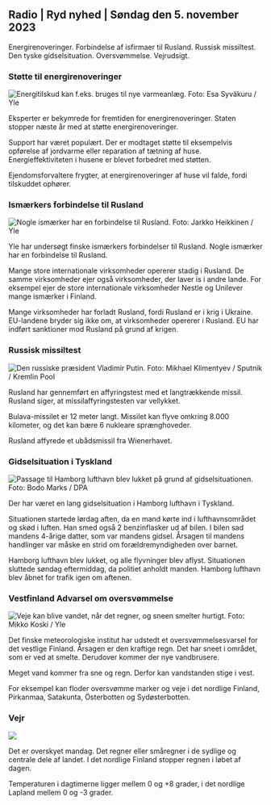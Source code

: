 ## Radio \| Ryd nyhed \| Søndag den 5. november 2023

Energirenoveringer. Forbindelse af isfirmaer til Rusland. Russisk missiltest. Den tyske gidselsituation. Oversvømmelse. Vejrudsigt.

### Støtte til energirenoveringer

![Energitilskud kan f.eks. bruges til nye varmeanlæg. Foto: Esa Syväkuru / Yle](https://images.cdn.yle.fi/image/upload/c_crop,h_3349,w_5954,x_0,y_325/ar_1.7777777777777777,c_fill,g_faces,h_670,.0dp_670,.0q_auto:eco/f_auto/fl_lossy/v1676637402/39-107442463ef747ea1acd)

Eksperter er bekymrede for fremtiden for energirenoveringer. Staten stopper næste år med at støtte energirenoveringer.

Support har været populært. Der er modtaget støtte til eksempelvis opførelse af jordvarme eller reparation af tætning af huse. Energieffektiviteten i husene er blevet forbedret med støtten.

Ejendomsforvaltere frygter, at energirenoveringer af huse vil falde, fordi tilskuddet ophører.

### Ismærkers forbindelse til Rusland

![Nogle ismærker har en forbindelse til Rusland. Foto: Jarkko Heikkinen / Yle](https://images.cdn.yle.fi/image/upload/c_crop,h_2268,w_4031,x_0,y_0/ar_1.7777777777777777,c_fill,g_faces,h_6201,0_pr.wdpr.q_auto:eco/f_auto/fl_lossy/v1682321321/39-110323664462e3b6fb8b)

Yle har undersøgt finske ismærkers forbindelser til Rusland. Nogle ismærker har en forbindelse til Rusland.

Mange store internationale virksomheder opererer stadig i Rusland. De samme virksomheder ejer også virksomheder, der laver is i andre lande. For eksempel ejer de store internationale virksomheder Nestle og Unilever mange ismærker i Finland.

Mange virksomheder har forladt Rusland, fordi Rusland er i krig i Ukraine. EU-landene bryder sig ikke om, at virksomheder opererer i Rusland. EU har indført sanktioner mod Rusland på grund af krigen.

### Russisk missiltest

![Den russiske præsident Vladimir Putin. Foto: Mikhael Klimentyev / Sputnik / Kremlin Pool](https://images.cdn.yle.fi/image/upload/c_crop,h_4519,w_8034,x_16,y_238/ar_1.7777777777777777,c5_faces,_27_fill_6_27_1pwd,_6_1pwd,_27_fill,_27_100,g.0/q_auto:eco/f_auto/fl_lossy/v1678982359/39-108632664133bfc2dc51)

Rusland har gennemført en affyringstest med et langtrækkende missil. Rusland siger, at missilaffyringstesten var vellykket.

Bulava-missilet er 12 meter langt. Missilet kan flyve omkring 8.000 kilometer, og det kan bære 6 nukleare sprænghoveder.

Rusland affyrede et ubådsmissil fra Wienerhavet.

### Gidselsituation i Tyskland

![Passage til Hamborg lufthavn blev lukket på grund af gidselsituationen. Foto: Bodo Marks / DPA](https://images.cdn.yle.fi/image/upload/c_crop,h_2703,w_4806,x_0,y_500/ar_1.777777777777777,c_fill,g_faces,h_675,w.pr/0_prq_auto:eco/f_auto/fl_lossy/v1699181525/39-11959676547736ea1bc0)

Der har været en lang gidselsituation i Hamborg lufthavn i Tyskland.

Situationen startede lørdag aften, da en mand kørte ind i lufthavnsområdet og skød i luften. Han smed også 2 benzinflasker ud af bilen. I bilen sad mandens 4-årige datter, som var mandens gidsel. Årsagen til mandens handlinger var måske en strid om forældremyndigheden over barnet.

Hamborg lufthavn blev lukket, og alle flyvninger blev aflyst. Situationen sluttede søndag eftermiddag, da politiet anholdt manden. Hamborg lufthavn blev åbnet for trafik igen om aftenen.

### Vestfinland Advarsel om oversvømmelse

![Veje kan blive vandet, når det regner, og sneen smelter hurtigt. Foto: Mikko Koski / Yle](https://images.cdn.yle.fi/image/upload/c_crop,h_3078,w_5472,x_0,y_218/ar_1.7777777777777777,c_fill,g_faces,h_6270,0dpr./wdpr.q_auto:eco/f_auto/fl_lossy/v1697618867/39-11828126521489e76d51)

Det finske meteorologiske institut har udstedt et oversvømmelsesvarsel for det vestlige Finland. Årsagen er den kraftige regn. Det har sneet i området, som er ved at smelte. Derudover kommer der nye vandbrusere.

Meget vand kommer fra sne og regn. Derfor kan vandstanden stige i vest.

For eksempel kan floder oversvømme marker og veje i det nordlige Finland, Pirkanmaa, Satakunta, Österbotten og Sydøsterbotten.

### Vejr

![](https://images.cdn.yle.fi/image/upload/c_crop,h_1080,w_1919,x_0,y_0/ar_1.77777777777777777,c_fill,g_faces,h_675,w_1200:e/qrf_auto/fl_lossy/v1699200945/39-11960206547bf95c98f5)

Det er overskyet mandag. Det regner eller småregner i de sydlige og centrale dele af landet. I det nordlige Finland stopper regnen i løbet af dagen.

Temperaturen i dagtimerne ligger mellem 0 og +8 grader, i det nordlige Lapland mellem 0 og -3 grader.